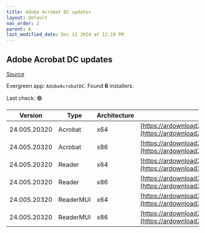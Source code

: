 ```yaml
---
title: Adobe Acrobat DC updates
layout: default
nav_order: 2
parent: A
last_modified_date: Dec 11 2024 at 12:19 PM
---
```


## Adobe Acrobat DC updates

[Source](https://www.adobe.com/devnet-docs/acrobatetk/tools/ReleaseNotesDC/index.html)

Evergreen app: `AdobeAcrobatDC`. Found **6** installers.

Last check: 🟢

| Version      | Type      | Architecture | URI                                                                                                                                                                                                                      |
| ------------ | --------- | ------------ | ------------------------------------------------------------------------------------------------------------------------------------------------------------------------------------------------------------------------ |
| 24.005.20320 | Acrobat   | x64          | [https://ardownload2.adobe.com/pub/adobe/acrobat/win/AcrobatDC/2400520320/AcrobatDCx64Upd2400520320.msp](https://ardownload2.adobe.com/pub/adobe/acrobat/win/AcrobatDC/2400520320/AcrobatDCx64Upd2400520320.msp)         |
| 24.005.20320 | Acrobat   | x86          | [https://ardownload2.adobe.com/pub/adobe/acrobat/win/AcrobatDC/2400520320/AcrobatDCUpd2400520320.msp](https://ardownload2.adobe.com/pub/adobe/acrobat/win/AcrobatDC/2400520320/AcrobatDCUpd2400520320.msp)               |
| 24.005.20320 | Reader    | x64          | [https://ardownload2.adobe.com/pub/adobe/acrobat/win/AcrobatDC/2400520320/AcroRdrDCx64Upd2400520320.msp](https://ardownload2.adobe.com/pub/adobe/acrobat/win/AcrobatDC/2400520320/AcroRdrDCx64Upd2400520320.msp)         |
| 24.005.20320 | Reader    | x86          | [https://ardownload2.adobe.com/pub/adobe/reader/win/AcrobatDC/2400520320/AcroRdrDCUpd2400520320.msp](https://ardownload2.adobe.com/pub/adobe/reader/win/AcrobatDC/2400520320/AcroRdrDCUpd2400520320.msp)                 |
| 24.005.20320 | ReaderMUI | x64          | [https://ardownload2.adobe.com/pub/adobe/acrobat/win/AcrobatDC/2400520320/AcroRdrDCx64Upd2400520320_MUI.msp](https://ardownload2.adobe.com/pub/adobe/acrobat/win/AcrobatDC/2400520320/AcroRdrDCx64Upd2400520320_MUI.msp) |
| 24.005.20320 | ReaderMUI | x86          | [https://ardownload2.adobe.com/pub/adobe/reader/win/AcrobatDC/2400520320/AcroRdrDCUpd2400520320_MUI.msp](https://ardownload2.adobe.com/pub/adobe/reader/win/AcrobatDC/2400520320/AcroRdrDCUpd2400520320_MUI.msp)         |
